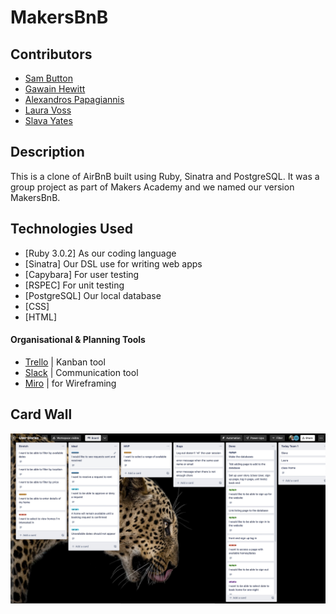 # MakersBnB

## Contributors

* [Sam Button](https://github.com/SamButton12)
* [Gawain Hewitt](https://github.com/gawainhewitt)
* [Alexandros Papagiannis](https://github.com/Alexandros91)
* [Laura Voss](https://github.com/laura-voss)
* [Slava Yates](https://github.com/amfibiya17)

## Description

This is a clone of AirBnB built using Ruby, Sinatra and PostgreSQL. It was a group project as part of Makers Academy and we named our version MakersBnB.

## Technologies Used

- [Ruby 3.0.2] As our coding language
- [Sinatra] Our DSL use for writing web apps
- [Capybara] For user testing
- [RSPEC] For unit testing
- [PostgreSQL] Our local database
- [CSS]
- [HTML]

#### Organisational & Planning Tools

- [Trello](https://trello.com/en) | Kanban tool
- [Slack](https://slack.com/intl/en-gb/) | Communication tool
- [Miro](https://miro.com/) | for Wireframing

## Card Wall

![Trello](readme_images/trello.png)

